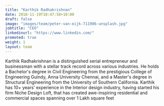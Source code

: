 ```yaml
---
title: "Karthik Radhakrishnan"
date: 2018-11-19T10:47:58+10:00
draft: false
image: "images/team/peter-van-eijk-711986-unsplash.jpg"
jobtitle: "CEO"
linkedinurl: "https://www.linkedin.com/"
promoted: true
weight: 1
layout: team
---
```


Karthik Radhakrishnan is a distinguished serial entrepreneur and businessman
with a stellar track record across various industries. He holds a Bachelor's
degree in Civil Engineering from the prestigious College of Engineering Guindy,
Anna University Chennai, and a Master's degree in Structural Engineering from
the University of Southern California. Karthik has 10+ years’ experience in the
Interior design industry, having started his firm Niche Design Loft, that has
created awe-inspiring residential and commercial spaces spanning over 1 Lakh
square feet


